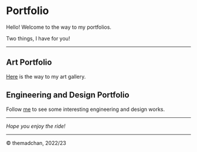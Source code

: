 # Portfolio
Hello! Welcome to the way to my portfolios.

Two things, I have for you!

---

## Art Portfolio
[Here](https://TheMadChan.github.io/Portfolio/Art.htm) is the way to my art gallery.

## Engineering and Design Portfolio
Follow [me](https://TheMadChan.github.io/Portfolio/EngineeringDesign.htm) to see some interesting engineering and design works.

---

_Hope you enjoy the ride!_

---
© themadchan, 2022/23